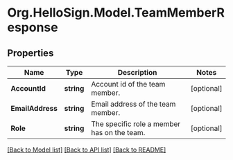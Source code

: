 # Org.HelloSign.Model.TeamMemberResponse

## Properties

Name | Type | Description | Notes
------------ | ------------- | ------------- | -------------
**AccountId** | **string** |  Account id of the team member.  | [optional] 
**EmailAddress** | **string** |  Email address of the team member.  | [optional] 
**Role** | **string** |  The specific role a member has on the team.  | [optional] 

[[Back to Model list]](../README.md#documentation-for-models) [[Back to API list]](../README.md#documentation-for-api-endpoints) [[Back to README]](../README.md)

